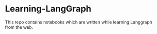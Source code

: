 # Learning-LangGraph
This repo contains notebooks which are written while learning Langgraph from the web.

